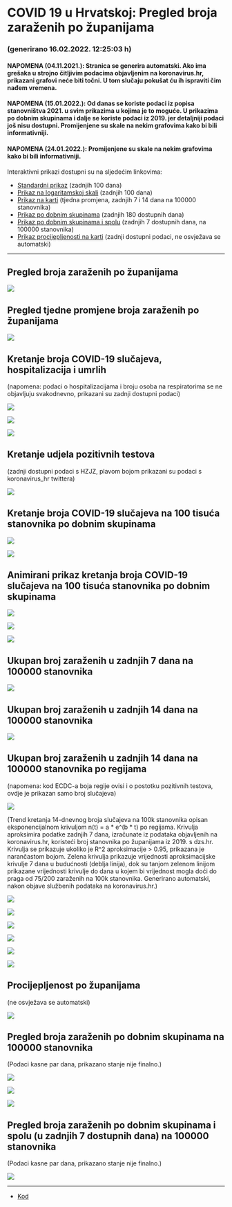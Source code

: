 # COVID 19 u Hrvatskoj: Pregled broja zaraženih po županijama

### (generirano 16.02.2022. 12:25:03 h)

#### NAPOMENA (04.11.2021.): Stranica se generira automatski. Ako ima grešaka u strojno čitljivim podacima objavljenim na koronavirus.hr, prikazani grafovi neće biti točni. U tom slučaju pokušat ću ih ispraviti čim nađem vremena.

#### NAPOMENA (15.01.2022.): Od danas se koriste podaci iz popisa stanovništva 2021. u svim prikazima u kojima je to moguće. U prikazima po dobnim skupinama i dalje se koriste podaci iz 2019. jer detaljniji podaci još nisu dostupni. Promijenjene su skale na nekim grafovima kako bi bili informativniji.

#### NAPOMENA (24.01.2022.): Promijenjene su skale na nekim grafovima kako bi bili informativniji.

Interaktivni prikazi dostupni su na sljedećim linkovima:

- [Standardni prikaz](html/index.html) (zadnjih 100 dana)
- [Prikaz na logaritamskoj skali](html/index_log.html) (zadnjih 100 dana)
- [Prikaz na karti](html/index_map.html) (tjedna promjena, zadnjih 7 i 14 dana na 100000 stanovnika)
- [Prikaz po dobnim skupinama](html/index_per_age.html) (zadnjih 180 dostupnih dana)
- [Prikaz po dobnim skupinama i spolu](html/index_pyramid.html) (zadnjih 7 dostupnih dana, na 100000 stanovnika)
- [Prikaz procijepljenosti na karti](html/index_vaccination.html) (zadnji dostupni podaci, ne osvježava se automatski)

-----

## Pregled broja zaraženih po županijama

![](img/2022_02_15_line_plots.png)

## Pregled tjedne promjene broja zaraženih po županijama

![](img/2022_02_15_map.png)

## Kretanje broja COVID-19 slučajeva, hospitalizacija i umrlih

(napomena: podaci o hospitalizacijama i broju osoba na respiratorima se ne objavljuju svakodnevno, prikazani su zadnji dostupni podaci)

![](img/2022_02_15_cases_hospitalisations_deaths.png)

![](img/2022_02_15_cases_hospitalisations_deaths_log.png)

![](img/2022_02_15_cases_hospitalisations_deaths_log_age.png)

## Kretanje udjela pozitivnih testova

(zadnji dostupni podaci s HZJZ, plavom bojom prikazani su podaci s koronavirus_hr twittera)

![](img/2022_02_15_percentage_positive_tests.png)

## Kretanje broja COVID-19 slučajeva na 100 tisuća stanovnika po dobnim skupinama

![](img/2022_02_15_cases_per_age_group_lines.png)

![](img/2022_02_15_cases_per_age_group_lines_log.png)

## Animirani prikaz kretanja broja COVID-19 slučajeva na 100 tisuća stanovnika po dobnim skupinama

![](img/2022_02_15anim_aug_1200.gif)

![](img/anim_cases_2022_02_15_vs_2020.gif)

![](img/2022_02_15all_counties_dots.png)

## Ukupan broj zaraženih u zadnjih 7 dana na 100000 stanovnika

![](img/2022_02_15_map_7_day_per_100k.png)

## Ukupan broj zaraženih u zadnjih 14 dana na 100000 stanovnika

![](img/2022_02_15_map_14_day_per_100k.png)

## Ukupan broj zaraženih u zadnjih 14 dana na 100000 stanovnika po regijama

(napomena: kod ECDC-a boja regije ovisi i o postotku pozitivnih testova, ovdje je prikazan samo broj slučajeva)

![](img/2022_02_15_map_14_day_per_100k_region.png)

(Trend kretanja 14-dnevnog broja slučajeva na 100k stanovnika opisan eksponencijalnom krivuljom n(t) = a * e^(b * t) po regijama. Krivulja aproksimira podatke zadnjih 7 dana, izračunate iz podataka objavljenih na koronavirus.hr, koristeći broj stanovnika po županijama iz 2019. s dzs.hr. Krivulja se prikazuje ukoliko je R^2 aproksimacije > 0.95, prikazana je narančastom bojom. Zelena krivulja prikazuje vrijednosti aproksimacijske krivulje 7 dana u budućnosti (deblja linija), dok su tanjom zelenom linijom prikazane vrijednosti krivulje do dana u kojem bi vrijednost mogla doći do praga od 75/200 zaraženih na 100k stanovnika. Generirano automatski, nakon objave službenih podataka na koronavirus.hr.)

![](img/2022_02_15_current_Jadranska_Hrvatska.png)

![](img/2022_02_15_current_Panonska_Hrvatska.png)

![](img/2022_02_15_current_Grad_Zagreb.png)

![](img/2022_02_15_current_Sjeverna_Hrvatska.png)

![](img/2022_02_15_current_Republika_Hrvatska.png)

![](img/2022_02_15_cases_hospitalisations_deaths_Republika_Hrvatska.png)

## Procijepljenost po županijama

(ne osvježava se automatski)

![](img/2022_02_15_vaccination.png)

## Pregled broja zaraženih po dobnim skupinama na 100000 stanovnika

(Podaci kasne par dana, prikazano stanje nije finalno.)

![](img/2022_02_15_per_age_group.png)

![](img/2022_02_15_per_age_group_all_0.png)

![](img/2022_02_15_per_age_group_all_1.png)

## Pregled broja zaraženih po dobnim skupinama i spolu (u zadnjih 7 dostupnih dana) na 100000 stanovnika

(Podaci kasne par dana, prikazano stanje nije finalno.)

![](img/2022_02_15_pyramid.png)

-----

- [Kod](https://github.com/ppalasek/covid_plots_croatia)

